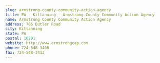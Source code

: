 ```yaml
---
slug: armstrong-county-community-action-agency
title: PA - Kittanning - Armstrong County Community Action Agency
name: Armstrong County Community Action Agency
address: 705 Butler Road
city: Kittanning
state: PA
postal: 16201
website: http://www.armstrongcap.com
phone: 724-548-3408
fax: 724-548-3413
---
```

